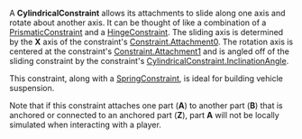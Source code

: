A **CylindricalConstraint** allows its attachments to slide along one axis and
rotate about another axis. It can be thought of like a combination of a
[PrismaticConstraint](https://create.roblox.com/docs/reference/engine/classes/PrismaticConstraint) and a [HingeConstraint](https://create.roblox.com/docs/reference/engine/classes/HingeConstraint). The sliding axis is determined
by the **X** axis of the constraint's [Constraint.Attachment0](https://create.roblox.com/docs/reference/engine/classes/Constraint#Attachment0). The rotation
axis is centered at the constraint's [Constraint.Attachment1](https://create.roblox.com/docs/reference/engine/classes/Constraint#Attachment1) and is angled
off of the sliding constraint by the constraint's
[CylindricalConstraint.InclinationAngle](https://create.roblox.com/docs/reference/engine/classes/CylindricalConstraint#InclinationAngle).

This constraint, along with a [SpringConstraint](https://create.roblox.com/docs/reference/engine/classes/SpringConstraint), is ideal for building
vehicle suspension.

Note that if this constraint attaches one part (**A**) to another part (**B**)
that is anchored or connected to an anchored part (**Z**), part **A** will not
be locally simulated when interacting with a player.